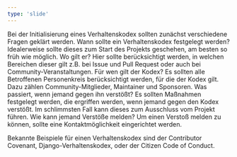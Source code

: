 ```yaml
---
type: 'slide'
---
```

Bei der Initialisierung eines Verhaltenskodex sollten zunächst verschiedene Fragen geklärt werden.
Wann sollte ein Verhaltenskodex festgelegt werden?
Idealerweise sollte dieses zum Start des Projekts geschehen, am besten so früh wie möglich.
Wo gilt er? Hier sollte berücksichtigt werden, in welchen Bereichen dieser gilt z.B. bei Issue und Pull Request oder auch bei Community-Veranstaltungen.
Für wen gilt der Kodex? Es sollten alle Betroffenen Personenkreis berücksichtigt werden, für die der Kodex gilt. Dazu zählen Community-Mitglieder, Maintainer und Sponsoren.
Was passiert, wenn jemand gegen ihn verstößt? Es sollten Maßnahmen festgelegt werden, die ergriffen werden, wenn jemand gegen den Kodex verstößt. 
Im schlimmsten Fall kann dieses zum Ausschluss vom Projekt führen.
Wie kann jemand Verstöße melden?
Um einen Verstoß melden zu können, sollte eine Kontaktmöglichkeit eingerichtet werden.

Bekannte Beispiele für einen Verhaltenskodex sind der Contributor Covenant, Django-Verhaltenskodex, oder der Citizen Code of Conduct.